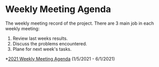# Weekly Meeting Agenda
The weekly meeting record of the project. 
There are 3 main job in each weekly meeting: 
1. Review last weeks results. 
2. Discuss the problems encountered.
3. Plane for next week's tasks.

*[2021 Weekly Meeting Agenda](https://github.com/camdeno/F16Capstone/blob/main/Meeting%20Agenda/Capstone%20Weekly%20Meeting%20Agenda.pdf) (1/5/2021 - 6/1/2021)
